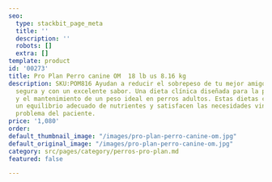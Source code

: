 ```yaml
---
seo:
  type: stackbit_page_meta
  title: ''
  description: ''
  robots: []
  extra: []
template: product
id: '00273'
title: Pro Plan Perro canine OM  18 lb us 8.16 kg
description: SKU:POM816 Ayudan a reducir el sobrepeso de tu mejor amigo de manera
  segura y con un excelente sabor. Una dieta clínica diseñada para la pérdida de peso
  y el mantenimiento de un peso ideal en perros adultos. Estas dietas clínicas proporcionan
  un equilibrio adecuado de nutrientes y satisfacen las necesidades vinculadas al
  problema del paciente.
price: '1,080'
order: 
default_thumbnail_image: "/images/pro-plan-perro-canine-om.jpg"
default_original_image: "/images/pro-plan-perro-canine-om.jpg"
category: src/pages/category/perros-pro-plan.md
featured: false

---
```

